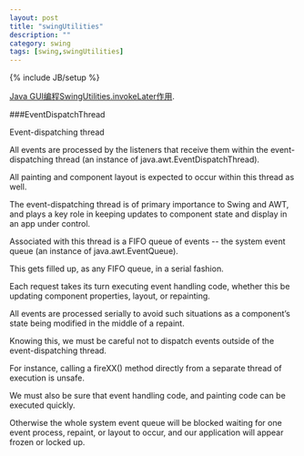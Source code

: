 ```yaml
---
layout: post
title: "swingUtilities"
description: ""
category: swing
tags: [swing,swingUtilities]
---
```

{% include JB/setup %}


[Java GUI编程SwingUtilities.invokeLater作用](http://blog.micxp.com/index.php/archives/109/).


###EventDispatchThread

Event-dispatching thread

All events are processed by the listeners that receive them within the event-dispatching thread (an instance of java.awt.EventDispatchThread).

All painting and component layout is expected to occur within this thread as well.

The event-dispatching thread is of primary importance to Swing and AWT, and plays a key role in keeping updates to component state and display in an app under control. 

Associated with this thread is a FIFO queue of events -- the system event queue (an instance of java.awt.EventQueue).

This gets filled up, as any FIFO queue, in a serial fashion.

Each request takes its turn executing event handling code, whether this be updating component properties, layout, or repainting.

All events are processed serially to avoid such situations as a component’s state being modified in the middle of a repaint.

Knowing this, we must be careful not to dispatch events outside of the event-dispatching thread.

For instance, calling a fireXX() method directly from a separate thread of execution is unsafe.

We must also be sure that event handling code, and painting code can be executed quickly.

Otherwise the whole system event queue will be blocked waiting for one event process, repaint, or layout to occur, and our application will appear frozen or locked up.
